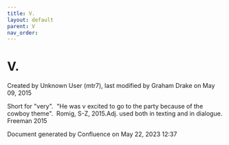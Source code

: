 ```yaml
---
title: V.
layout: default
parent: V
nav_order:
---
```


# V.

Created by  Unknown User (mtr7), last modified by  Graham Drake on May 09, 2015

Short for &quot;very&quot;.  &quot;He was v excited to go to the party because of the cowboy theme&quot;.  Romig, S-Z, 2015.Adj. used both in texting and in dialogue. Freeman 2015

Document generated by Confluence on May 22, 2023 12:37


